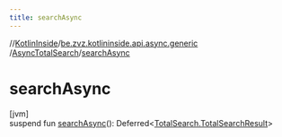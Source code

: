 ```yaml
---
title: searchAsync
---
```

//[KotlinInside](../../../index.html)/[be.zvz.kotlininside.api.async.generic](../index.html)
/[AsyncTotalSearch](index.html)/[searchAsync](search-async.html)

# searchAsync

[jvm]\
suspend fun [searchAsync](search-async.html)():
Deferred<[TotalSearch.TotalSearchResult](../../be.zvz.kotlininside.api.generic/-total-search/-total-search-result/index.html)>




